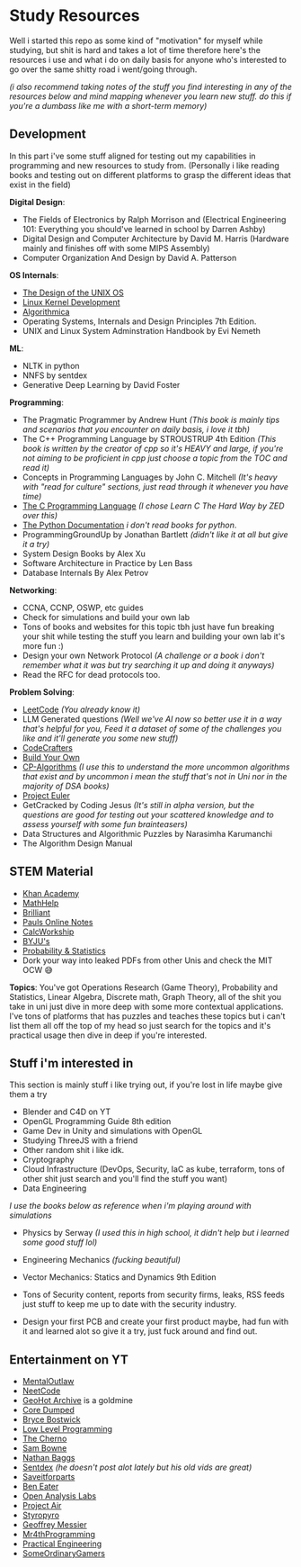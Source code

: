 # Study Resources

Well i started this repo as some kind of "motivation" for myself while studying, but shit is hard and takes a lot of time therefore here's the resources i use and what i do on daily basis for anyone who's interested to go over the same shitty road i went/going through.

*(i also recommend taking notes of the stuff you find interesting in any of the resources below and mind mapping whenever you learn new stuff. do this if you're a dumbass like me with a short-term memory)*

## Development

In this part i've some stuff aligned for testing out my capabilities in programming and new resources to study from. (Personally i like reading books and testing out on different platforms to grasp the different ideas that exist in the field) 

**Digital Design**:
- The Fields of Electronics by Ralph Morrison and (Electrical Engineering 101: Everything you should've learned in school by Darren Ashby)  
- Digital Design and Computer Architecture by David M. Harris (Hardware mainly and finishes off with some MIPS Assembly) 
- Computer Organization And Design by David A. Patterson

**OS Internals**:
- [The Design of the UNIX OS](https://www.amazon.com/Design-UNIX-Operating-System/dp/0132017997)
- [Linux Kernel Development](https://www.doc-developpement-durable.org/file/Projets-informatiques/cours-&-manuels-informatiques/Linux/Linux%20Kernel%20Development,%203rd%20Edition.pdf)
- [Algorithmica](https://en.algorithmica.org/hpc/)
- Operating Systems, Internals and Design Principles 7th Edition.
- UNIX and Linux System Adminstration Handbook by Evi Nemeth

**ML**:
- NLTK in python
- NNFS by sentdex
- Generative Deep Learning by David Foster

**Programming**:
- The Pragmatic Programmer by Andrew Hunt *(This book is mainly tips and scenarios that you encounter on daily basis, i love it tbh)*
- The C++ Programming Language by STROUSTRUP 4th Edition *(This book is written by the creator of cpp so it's HEAVY and large, if you're not aiming to be proficient in cpp just choose a topic from the TOC and read it)*
- Concepts in Programming Languages by John C. Mitchell *(It's heavy with "read for culture" sections, just read through it whenever you have time)*
- [The C Programming Language](https://www.amazon.com/dp/B009ZUZ9FW) *(I chose Learn C The Hard Way by ZED over this)*
- [The Python Documentation](https://docs.python.org/3.9/) *i don't read books for python*.
- ProgrammingGroundUp by Jonathan Bartlett *(didn't like it at all but give it a try)*
- System Design Books by Alex Xu
- Software Architecture in Practice by Len Bass
- Database Internals By Alex Petrov

**Networking**:
- CCNA, CCNP, OSWP, etc guides
- Check for simulations and build your own lab
- Tons of books and websites for this topic tbh just have fun breaking your shit while testing the stuff you learn and building your own lab it's more fun :)
- Design your own Network Protocol *(A challenge or a book i don't remember what it was but try searching it up and doing it anyways)*
- Read the RFC for dead protocols too.


**Problem Solving**:
- [LeetCode](https://leetcode.com/) *(You already know it)*
- LLM Generated questions *(Well we've AI now so better use it in a way that's helpful for you, Feed it a dataset of some of the challenges you like and it'll generate you some new stuff)*
- [CodeCrafters](https://codecrafters.io/)
- [Build Your Own](https://build-your-own.org/)
- [CP-Algorithms](https://cp-algorithms.com/) *(I use this to understand the more uncommon algorithms that exist and by uncommon i mean the stuff that's not in Uni nor in the majority of DSA books)*
- [Project Euler](https://projecteuler.net/)
- GetCracked by Coding Jesus *(It's still in alpha version, but the questions are good for testing out your scattered knowledge and to assess yourself with some fun brainteasers)*
- Data Structures and Algorithmic Puzzles by Narasimha Karumanchi
- The Algorithm Design Manual

## STEM Material

- [Khan Academy](https://www.khanacademy.org/)
- [MathHelp](https://www.mathhelp.com/)
- [Brilliant](https://brilliant.org/)
- [Pauls Online Notes](https://tutorial.math.lamar.edu/)
- [CalcWorkship](https://calcworkshop.com/)
- [BYJU's](https://byjus.com/)
- [Probability & Statistics](https://www.probabilitycourse.com/)
- Dork your way into leaked PDFs from other Unis and check the MIT OCW 😅

**Topics**:
You've got Operations Research (Game Theory), Probability and Statistics, Linear Algebra, Discrete math, Graph Theory, all of the shit you take in uni just dive in more deep with some more contextual applications.
I've tons of platforms that has puzzles and teaches these topics but i can't list them all off the top of my head so just search for the topics and it's practical usage then dive in deep if you're interested.

## Stuff i'm interested in

This section is mainly stuff i like trying out, if you're lost in life maybe give them a try

- Blender and C4D on YT
- OpenGL Programming Guide 8th edition
- Game Dev in Unity and simulations with OpenGL
- Studying ThreeJS with a friend
- Other random shit i like idk.
- Cryptography
- Cloud Infrastructure (DevOps, Security, IaC as kube, terraform, tons of other shit just search and you'll find the stuff you want)
- Data Engineering

*I use the books below as reference when i'm playing around with simulations*
- Physics by Serway *(I used this in high school, it didn't help but i learned some good stuff lol)*
- Engineering Mechanics *(fucking beautiful)*
- Vector Mechanics: Statics and Dynamics 9th Edition
- Tons of Security content, reports from security firms, leaks, RSS feeds just stuff to keep me up to date with the security industry.

- Design your first PCB and create your first product maybe, had fun with it and learned alot so give it a try, just fuck around and find out.

## Entertainment on YT

- [MentalOutlaw](https://www.youtube.com/@MentalOutlaw/videos)
- [NeetCode](https://www.youtube.com/@NeetCodeIO/videos)
- [GeoHot Archive](https://www.youtube.com/@geohotarchive) is a goldmine
- [Core Dumped](https://www.youtube.com/@CoreDumpped)
- [Bryce Bostwick](https://www.youtube.com/@brycedotco)
- [Low Level Programming](https://www.youtube.com/@LowLevelTV)
- [The Cherno](https://www.youtube.com/@TheCherno)
- [Sam Bowne](https://www.youtube.com/@sambowne)
- [Nathan Baggs](https://www.youtube.com/@nathanbaggs)
- [Sentdex](https://www.youtube.com/@sentdex) *(he doesn't post alot lately but his old vids are great)*
- [Saveitforparts](https://www.youtube.com/@saveitforparts)
- [Ben Eater](https://www.youtube.com/@BenEater)
- [Open Analysis Labs](https://www.youtube.com/@OALABS)
- [Project Air](https://www.youtube.com/@Project-Air)
- [Styropyro](https://www.youtube.com/@styropyro)
- [Geoffrey Messier](https://www.youtube.com/@geoffreymessier)
- [Mr4thProgramming](https://www.youtube.com/@Mr4thProgramming)
- [Practical Engineering](https://www.youtube.com/@PracticalEngineeringChannel)
- [SomeOrdinaryGamers](https://www.youtube.com/@SomeOrdinaryGamers/videos)
